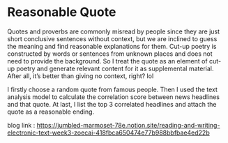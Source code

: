 # Reasonable Quote

Quotes and proverbs are commonly misread by people since they are just short conclusive sentences without context, but we are inclined to guess the meaning and find reasonable explanations for them. Cut-up poetry is constructed by words or sentences from unknown places and does not need to provide the background. So I treat the quote as an element of cut-up poetry and generate relevant content for it as supplemental material. After all, it’s better than giving no context, right?  lol

I firstly choose a random quote from famous people. Then I used the text analysis model to calculate the correlation score between news headlines and that quote. At last, I list the top 3 correlated headlines and attach the quote as a reasonable ending.

blog link : https://jumbled-marmoset-78e.notion.site/reading-and-writing-electronic-text-week3-zoecai-418fbca650474e77b988bbfbae4ed22b
